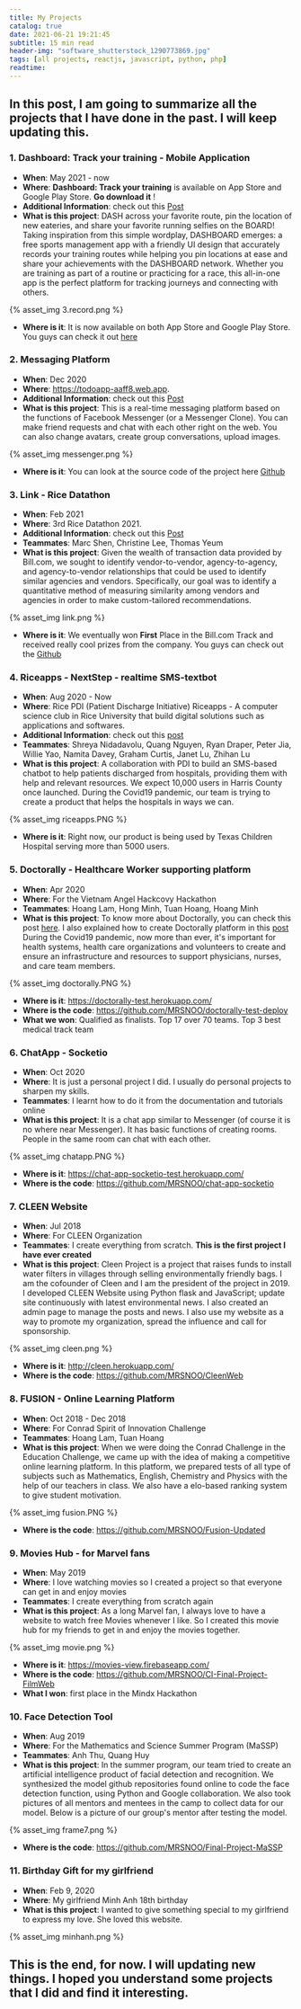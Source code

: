 ```yaml
---
title: My Projects
catalog: true
date: 2021-06-21 19:21:45
subtitle: 15 min read
header-img: "software_shutterstock_1290773869.jpg"
tags: [all projects, reactjs, javascript, python, php]
readtime:
---
```


## In this post, I am going to summarize all the projects that I have done in the past. I will keep updating this. 

### 1. Dashboard: Track your training - Mobile Application 
- **When**: May 2021 - now
- **Where**: **Dashboard: Track your training** is available on App Store and Google Play Store. **Go download it** !
- **Additional Information**: check out this [Post](https://decodecraft.com/Dashboard-App/)
- **What is this project**: DASH across your favorite route, pin the location of new eateries, and share your favorite running selfies on the BOARD! Taking inspiration from this simple wordplay, DASHBOARD emerges: a free sports management app with a friendly UI design that accurately records your training routes while helping you pin locations at ease and share your achievements with the DASHBOARD network. Whether you are training as part of a routine or practicing for a race, this all-in-one app is the perfect platform for tracking journeys and connecting with others.

{% asset_img 3.record.png %}

- **Where is it**: It is now available on both App Store and Google Play Store. You guys can check it out [here](https://linktr.ee/quangnguyen14)

### 2. Messaging Platform 
- **When**: Dec 2020
- **Where**: https://todoapp-aaff8.web.app.
- **Additional Information**: check out this [Post](https://decodecraft.com/MessengerClone/)
- **What is this project**: This is a real-time messaging platform based on the functions of Facebook Messenger (or a Messenger Clone). You can make friend requests and chat with each other right on the web. You can also change avatars, create group conversations, upload images.

{% asset_img messenger.png %}

- **Where is it**: You can look at the source code of the project here [Github]("https://github.com/QuangNg14/Messenger-Clone-New")

### 3. Link - Rice Datathon 
- **When**: Feb 2021
- **Where**: 3rd Rice Datathon 2021.
- **Additional Information**: check out this [Post](https://devpost.com/software/link-ot1d9k?ref_content=contribution-prompt&ref_feature=engagement&ref_medium=email&utm_campaign=contribution-prompt&utm_content=contribution_reminder&utm_medium=email&utm_source=transactional#app-team)
- **Teammates**: Marc Shen, Christine Lee, Thomas Yeum
- **What is this project**: Given the wealth of transaction data provided by Bill.com, we sought to identify vendor-to-vendor, agency-to-agency, and agency-to-vendor relationships that could be used to identify similar agencies and vendors. Specifically, our goal was to identify a quantitative method of measuring similarity among vendors and agencies in order to make custom-tailored recommendations.

{% asset_img link.png %}

- **Where is it**: We eventually won **First** Place in the Bill.com Track and received really cool prizes from the company. You guys can check out the [Github]("https://github.com/QuangNg14/Datathon")


### 4. Riceapps - NextStep - realtime SMS-textbot
- **When**: Aug 2020 - Now
- **Where**: Rice PDI (Patient Discharge Initiative) Riceapps - A computer science club in Rice University that build digital solutions such as applications and softwares.
- **Additional Information**: check out this [post](https://medium.com/riceapps/riceapps-2020-2021-projects-a9b705391790)
- **Teammates**: Shreya Nidadavolu, Quang Nguyen, Ryan Draper, Peter Jia, Willie Yao, Namita Davey, Graham Curtis, Janet Lu, Zhihan Lu
- **What is this project**: A collaboration with PDI to build an SMS-based chatbot to help patients discharged from hospitals, providing them with help and relevant resources. We expect 10,000 users in Harris County once launched. During the Covid19 pandemic, our team is trying to create a product that helps the hospitals in ways we can.

{% asset_img riceapps.PNG %}

- **Where is it**: Right now, our product is being used by Texas Children Hospital serving more than 5000 users.


### 5. Doctorally - Healthcare Worker supporting platform 
- **When**: Apr 2020
- **Where**: For the Vietnam Angel Hackcovy Hackathon 
- **Teammates**: Hoang Lam, Hong Minh, Tuan Hoang, Hoang Minh
- **What is this project**: To know more about Doctorally, you can check this post [here](https://devpost.com/software/doctorally). I also explained how to create Doctorally platform in this [post](https://decodecraft.com/Doctorally/)
 During the Covid19 pandemic, now more than ever, it's important for health systems, health care organizations and volunteers to create and ensure an infrastructure and resources to support physicians, nurses, and care team members.

{% asset_img doctorally.PNG %}

- **Where is it**: https://doctorally-test.herokuapp.com/
- **Where is the code**: https://github.com/MRSNOO/doctorally-test-deploy
- **What we won**: Qualified as finalists. Top 17 over 70 teams. Top 3 best medical track team

### 6. ChatApp - Socketio
- **When**: Oct 2020
- **Where**: It is just a personal project I did. I usually do personal projects to sharpen my skills.
- **Teammates**: I learnt how to do it from the documentation and tutorials online
- **What is this project**: It is a chat app similar to Messenger (of course it is no where near Messenger). It has basic functions of creating rooms. People in the same room can chat with each other.

{% asset_img chatapp.PNG %}

- **Where is it**: https://chat-app-socketio-test.herokuapp.com/
- **Where is the code**: https://github.com/MRSNOO/chat-app-socketio

### 7. CLEEN Website
- **When**: Jul 2018
- **Where**: For CLEEN Organization 
- **Teammates**: I create everything from scratch. **This is the first project I have ever created**
- **What is this project**: Cleen Project is a project that raises funds to install water filters in villages through selling environmentally friendly bags. I am the cofounder of Cleen and I am the president of the project in 2019. I developed CLEEN Website using Python flask and JavaScript; update site continuously with latest environmental news. I also created an admin page to manage the posts and news. I also use my website as a way to promote my organization, spread the influence and call for sponsorship.

{% asset_img cleen.png %}

- **Where is it**: http://cleen.herokuapp.com/
- **Where is the code**: https://github.com/MRSNOO/CleenWeb 

### 8. FUSION - Online Learning Platform
- **When**: Oct 2018 - Dec 2018
- **Where**: For Conrad Spirit of Innovation Challenge  
- **Teammates**: Hoang Lam, Tuan Hoang
- **What is this project**: When we were doing the Conrad Challenge in the Education Challenge, we came up with the idea of making a competitive online learning platform. In this platform, we prepared tests of all type of subjects such as Mathematics, English, Chemistry and Physics with the help of our teachers in class. We also have a elo-based ranking system to give student motivation. 

{% asset_img fusion.PNG %}

- **Where is the code**: https://github.com/MRSNOO/Fusion-Updated


### 9. Movies Hub - for Marvel fans
- **When**: May 2019
- **Where**: I love watching movies so I created a project so that everyone can get in and enjoy movies 
- **Teammates**: I create everything from scratch again 
- **What is this project**: As a long Marvel fan, I always love to have a website to watch free Movies whenever I like. So I created this movie hub for my friends to get in and enjoy the movies together.

{% asset_img movie.png %}

- **Where is it**: https://movies-view.firebaseapp.com/
- **Where is the code**: https://github.com/MRSNOO/CI-Final-Project-FilmWeb 
- **What I won**: first place in the Mindx Hackathon

### 10. Face Detection Tool
- **When**: Aug 2019
- **Where**: For the Mathematics and Science Summer Program (MaSSP) 
- **Teammates**: Anh Thu, Quang Huy
- **What is this project**: In the summer program, our team tried to create an artificial intelligence product of facial detection and recognition. We synthesized the model github repositories found online to code the face detection function, using Python and Google collaboration. We also took pictures of all mentors and mentees in the camp to collect data for our model. Below is a picture of our group's mentor after testing the model.

{% asset_img frame7.png %}

- **Where is the code**: https://github.com/MRSNOO/Final-Project-MaSSP
###

### 11. Birthday Gift for my girlfriend
- **When**: Feb 9, 2020
- **Where**: My girlfriend Minh Anh 18th birthday
- **What is this project**: I wanted to give something special to my girlfriend to express my love. She loved this website. 

{% asset_img minhanh.png %}


## This is the end, for now. I will updating new things. I hoped you understand some projects that I did and find it interesting.






